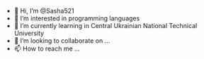 - 👋 Hi, I’m @Sasha521
- 👀 I’m interested in programming languages
- 🌱 I’m currently learning in Central Ukrainian National Technical University
- 💞️ I’m looking to collaborate on ...
- 📫 How to reach me ...

<!---
Sasha521/Sasha521 is a ✨ special ✨ repository because its `README.md` (this file) appears on your GitHub profile.
You can click the Preview link to take a look at your changes.
--->
